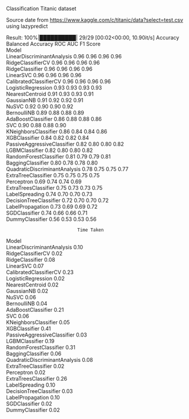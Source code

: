 Classification Titanic dataset

Source date from https://www.kaggle.com/c/titanic/data?select=test.csv
using lazypredict

Result:
100%|██████████| 29/29 [00:02<00:00, 10.90it/s]                               Accuracy  Balanced Accuracy  ROC AUC  F1 Score  \
Model                                                                           
LinearDiscriminantAnalysis         0.96               0.96     0.96      0.96   
RidgeClassifierCV                  0.96               0.96     0.96      0.96   
RidgeClassifier                    0.96               0.96     0.96      0.96   
LinearSVC                          0.96               0.96     0.96      0.96   
CalibratedClassifierCV             0.96               0.96     0.96      0.96   
LogisticRegression                 0.93               0.93     0.93      0.93   
NearestCentroid                    0.91               0.93     0.93      0.91   
GaussianNB                         0.91               0.92     0.92      0.91   
NuSVC                              0.92               0.90     0.90      0.92   
BernoulliNB                        0.89               0.88     0.88      0.89   
AdaBoostClassifier                 0.86               0.88     0.88      0.86   
SVC                                0.90               0.88     0.88      0.90   
KNeighborsClassifier               0.86               0.84     0.84      0.86   
XGBClassifier                      0.84               0.82     0.82      0.84   
PassiveAggressiveClassifier        0.82               0.80     0.80      0.82   
LGBMClassifier                     0.82               0.80     0.80      0.82   
RandomForestClassifier             0.81               0.79     0.79      0.81   
BaggingClassifier                  0.80               0.78     0.78      0.80   
QuadraticDiscriminantAnalysis      0.78               0.75     0.75      0.77   
ExtraTreeClassifier                0.75               0.75     0.75      0.75   
Perceptron                         0.69               0.74     0.74      0.69   
ExtraTreesClassifier               0.75               0.73     0.73      0.75   
LabelSpreading                     0.74               0.70     0.70      0.73   
DecisionTreeClassifier             0.72               0.70     0.70      0.72   
LabelPropagation                   0.73               0.69     0.69      0.72   
SGDClassifier                      0.74               0.66     0.66      0.71   
DummyClassifier                    0.56               0.53     0.53      0.56   

                               Time Taken  
Model                                      
LinearDiscriminantAnalysis           0.10  
RidgeClassifierCV                    0.02  
RidgeClassifier                      0.08  
LinearSVC                            0.07  
CalibratedClassifierCV               0.23  
LogisticRegression                   0.02  
NearestCentroid                      0.02  
GaussianNB                           0.02  
NuSVC                                0.06  
BernoulliNB                          0.04  
AdaBoostClassifier                   0.21  
SVC                                  0.06  
KNeighborsClassifier                 0.05  
XGBClassifier                        0.41  
PassiveAggressiveClassifier          0.03  
LGBMClassifier                       0.19  
RandomForestClassifier               0.31  
BaggingClassifier                    0.06  
QuadraticDiscriminantAnalysis        0.08  
ExtraTreeClassifier                  0.02  
Perceptron                           0.02  
ExtraTreesClassifier                 0.26  
LabelSpreading                       0.10  
DecisionTreeClassifier               0.03  
LabelPropagation                     0.10  
SGDClassifier                        0.02  
DummyClassifier                      0.02  

